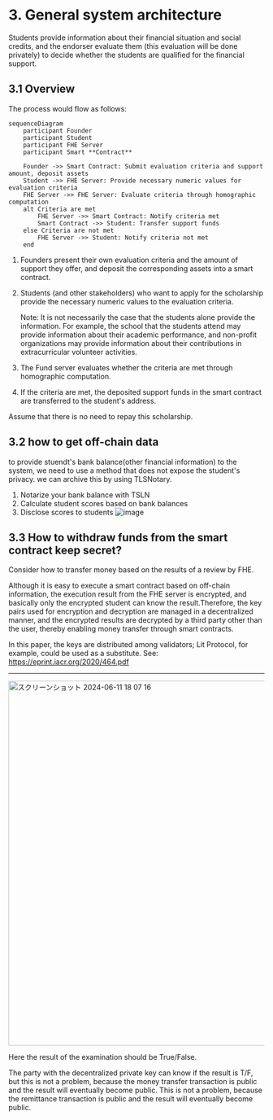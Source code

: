 # 3. General system architecture

Students provide information about their financial situation and social credits, and the endorser evaluate them (this evaluation will be done privately) to decide whether the students are qualified for the financial support.

## 3.1 Overview

The process would flow as follows:

```mermaid
sequenceDiagram
    participant Founder
    participant Student
    participant FHE Server
    participant Smart **Contract**

    Founder ->> Smart Contract: Submit evaluation criteria and support amount, deposit assets
    Student ->> FHE Server: Provide necessary numeric values for evaluation criteria
    FHE Server ->> FHE Server: Evaluate criteria through homographic computation
    alt Criteria are met
        FHE Server ->> Smart Contract: Notify criteria met
        Smart Contract ->> Student: Transfer support funds
    else Criteria are not met
        FHE Server ->> Student: Notify criteria not met
    end
```

1. Founders present their own evaluation criteria and the amount of support they offer, and deposit the corresponding assets into a smart contract.

2. Students (and other stakeholders) who want to apply for the scholarship provide the necessary numeric values to the evaluation criteria.

    Note: It is not necessarily the case that the students alone provide the information. For example, the school that the students attend may provide information about their academic performance, and non-profit organizations may provide information about their contributions in extracurricular volunteer activities.

3. The Fund server evaluates whether the criteria are met through homographic computation.

4. If the criteria are met, the deposited support funds in the smart contract are transferred to the student's address.

Assume that there is no need to repay this scholarship.

## 3.2 how to get off-chain data

to provide stuendt's bank balance(other financial information) to the system, we need to use a method that does not expose the student's privacy.
we can archive this by using TLSNotary.

1. Notarize your bank balance with TSLN
2. Calculate student scores based on bank balances
3. Disclose scores to students
![image](https://github.com/adust09/adust09/assets/47593288/8649a319-a0fa-4903-b440-a60bf5b530ce)

## 3.3 How to withdraw funds from the smart contract keep secret?

Consider how to transfer money based on the results of a review by FHE.

Although it is easy to execute a smart contract based on off-chain information, the execution result from the FHE server is encrypted, and basically only the encrypted student can know the result.Therefore, the key pairs used for encryption and decryption are managed in a decentralized manner, and the encrypted results are decrypted by a third party other than the user, thereby enabling money transfer through smart contracts.

In this paper, the keys are distributed among validators; Lit Protocol, for example, could be used as a substitute.
See: https://eprint.iacr.org/2020/464.pdf
****
<img width="717" alt="スクリーンショット 2024-06-11 18 07 16" src="https://github.com/privacy-scaling-explorations/greco/assets/47593288/505913bb-dec1-4679-807a-c68153027313">

Here the result of the examination should be True/False.

The party with the decentralized private key can know if the result is T/F, but this is not a problem, because the money transfer transaction is public and the result will eventually become public.
This is not a problem, because the remittance transaction is public and the result will eventually become public.
